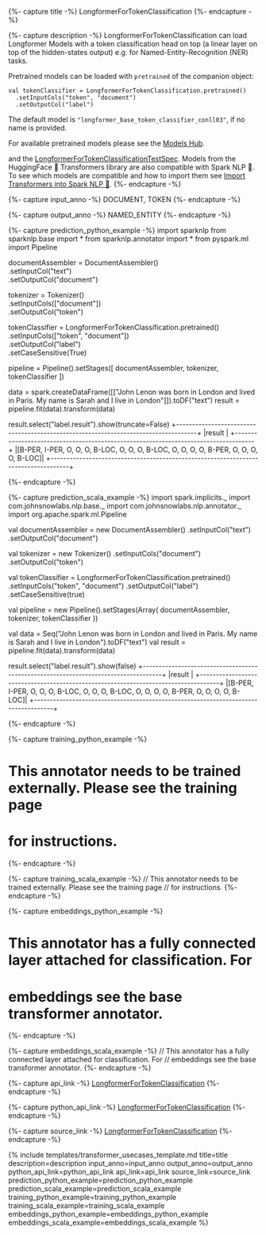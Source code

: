 {%- capture title -%}
LongformerForTokenClassification
{%- endcapture -%}

{%- capture description -%}
LongformerForTokenClassification can load Longformer Models with a token classification head on top (a linear layer on top of the hidden-states output)
e.g. for Named-Entity-Recognition (NER) tasks.

Pretrained models can be loaded with `pretrained` of the companion object:
```
val tokenClassifier = LongformerForTokenClassification.pretrained()
  .setInputCols("token", "document")
  .setOutputCol("label")
```
The default model is `"longformer_base_token_classifier_conll03"`, if no name is provided.

For available pretrained models please see the [Models Hub](https://nlp.johnsnowlabs.com/models?task=Named+Entity+Recognition).

and the [LongformerForTokenClassificationTestSpec](https://github.com/JohnSnowLabs/spark-nlp/blob/master/src/test/scala/com/johnsnowlabs/nlp/annotators/classifier/dl/LongformerForTokenClassificationTestSpec.scala).
Models from the HuggingFace 🤗 Transformers library are also compatible with Spark NLP 🚀. To see which models are compatible and how to import them see [Import Transformers into Spark NLP 🚀](https://github.com/JohnSnowLabs/spark-nlp/discussions/5669).
{%- endcapture -%}

{%- capture input_anno -%}
DOCUMENT, TOKEN
{%- endcapture -%}

{%- capture output_anno -%}
NAMED_ENTITY
{%- endcapture -%}

{%- capture prediction_python_example -%}
import sparknlp
from sparknlp.base import *
from sparknlp.annotator import *
from pyspark.ml import Pipeline

documentAssembler = DocumentAssembler() \
    .setInputCol("text") \
    .setOutputCol("document")

tokenizer = Tokenizer() \
    .setInputCols(["document"]) \
    .setOutputCol("token")

tokenClassifier = LongformerForTokenClassification.pretrained() \
    .setInputCols(["token", "document"]) \
    .setOutputCol("label") \
    .setCaseSensitive(True)

pipeline = Pipeline().setStages([
    documentAssembler,
    tokenizer,
    tokenClassifier
])

data = spark.createDataFrame([["John Lenon was born in London and lived in Paris. My name is Sarah and I live in London"]]).toDF("text")
result = pipeline.fit(data).transform(data)

result.select("label.result").show(truncate=False)
+------------------------------------------------------------------------------------+
|result                                                                              |
+------------------------------------------------------------------------------------+
|[B-PER, I-PER, O, O, O, B-LOC, O, O, O, B-LOC, O, O, O, O, B-PER, O, O, O, O, B-LOC]|
+------------------------------------------------------------------------------------+

{%- endcapture -%}

{%- capture prediction_scala_example -%}
import spark.implicits._
import com.johnsnowlabs.nlp.base._
import com.johnsnowlabs.nlp.annotator._
import org.apache.spark.ml.Pipeline

val documentAssembler = new DocumentAssembler()
  .setInputCol("text")
  .setOutputCol("document")

val tokenizer = new Tokenizer()
  .setInputCols("document")
  .setOutputCol("token")

val tokenClassifier = LongformerForTokenClassification.pretrained()
  .setInputCols("token", "document")
  .setOutputCol("label")
  .setCaseSensitive(true)

val pipeline = new Pipeline().setStages(Array(
  documentAssembler,
  tokenizer,
  tokenClassifier
))

val data = Seq("John Lenon was born in London and lived in Paris. My name is Sarah and I live in London").toDF("text")
val result = pipeline.fit(data).transform(data)

result.select("label.result").show(false)
+------------------------------------------------------------------------------------+
|result                                                                              |
+------------------------------------------------------------------------------------+
|[B-PER, I-PER, O, O, O, B-LOC, O, O, O, B-LOC, O, O, O, O, B-PER, O, O, O, O, B-LOC]|
+------------------------------------------------------------------------------------+

{%- endcapture -%}

{%- capture training_python_example -%}
# This annotator needs to be trained externally. Please see the training page
# for instructions.
{%- endcapture -%}

{%- capture training_scala_example -%}
// This annotator needs to be trained externally. Please see the training page
// for instructions.
{%- endcapture -%}

{%- capture embeddings_python_example -%}
# This annotator has a fully connected layer attached for classification. For
# embeddings see the base transformer annotator.
{%- endcapture -%}

{%- capture embeddings_scala_example -%}
// This annotator has a fully connected layer attached for classification. For
// embeddings see the base transformer annotator.
{%- endcapture -%}

{%- capture api_link -%}
[LongformerForTokenClassification](https://nlp.johnsnowlabs.com/api/com/johnsnowlabs/nlp/annotators/classifier/dl/LongformerForTokenClassification)
{%- endcapture -%}

{%- capture python_api_link -%}
[LongformerForTokenClassification](https://nlp.johnsnowlabs.com/api/python/reference/autosummary/sparknlp.annotator.LongformerForTokenClassification.html)
{%- endcapture -%}

{%- capture source_link -%}
[LongformerForTokenClassification](https://github.com/JohnSnowLabs/spark-nlp/tree/master/src/main/scala/com/johnsnowlabs/nlp/annotators/classifier/dl/LongformerForTokenClassification.scala)
{%- endcapture -%}

{% include templates/transformer_usecases_template.md
title=title
description=description
input_anno=input_anno
output_anno=output_anno
python_api_link=python_api_link
api_link=api_link
source_link=source_link
prediction_python_example=prediction_python_example
prediction_scala_example=prediction_scala_example
training_python_example=training_python_example
training_scala_example=training_scala_example
embeddings_python_example=embeddings_python_example
embeddings_scala_example=embeddings_scala_example
%}